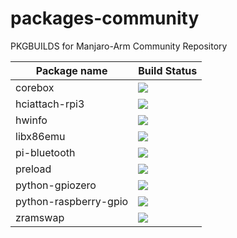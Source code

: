# packages-community
PKGBUILDS for Manjaro-Arm Community Repository

| Package name | Build Status |
| ------------ | ------------ |
| corebox   | ![](http://159.65.88.73:8080/view/Community/job/corebox/badge/icon) |
| hciattach-rpi3   | ![](http://159.65.88.73:8080/view/Community/job/hciattach-rpi3/badge/icon) |
| hwinfo | ![](http://159.65.88.73:8080/view/Extra/job/hwinfo/badge/icon) |
| libx86emu | ![](http://159.65.88.73:8080/view/Extra/job/libx86emu/badge/icon) |
| pi-bluetooth  | ![](http://159.65.88.73:8080/view/Community/job/pi-bluetooth/badge/icon) |
| preload | ![](http://159.65.88.73:8080/view/Community/job/preload/badge/icon) |
| python-gpiozero | ![](http://159.65.88.73:8080/view/Community/job/python-gpiozero/badge/icon) |
| python-raspberry-gpio | ![](http://159.65.88.73:8080/view/Community/job/python-raspberry-gpio/badge/icon) |
| zramswap | ![](http://159.65.88.73:8080/view/Community/job/zramswap/badge/icon) |
